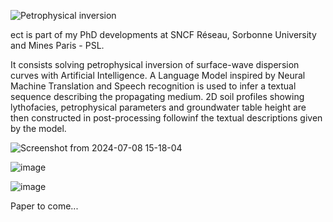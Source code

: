 ![Petrophysical inversion](https://github.com/user-attachments/assets/d0c575db-16d7-493d-ad85-c497c84b45b7)

ect is part of my PhD developments at SNCF Réseau, Sorbonne University and Mines Paris - PSL.

It consists solving petrophysical inversion of surface-wave dispersion curves with Artificial Intelligence.
A Language Model inspired by Neural Machine Translation and Speech recognition is used to infer a textual sequence describing the propagating medium.
2D soil profiles showing lythofacies, petrophysical parameters and groundwater table height are then constructed in post-processing followinf the textual descriptions given by the model.

![Screenshot from 2024-07-08 15-18-04](https://github.com/JoseCunhaTeixeira/Trasnformer_SW_inversion/assets/148117375/074bd457-1acf-40c9-8ae7-ea47b9027de7)

![image](https://github.com/JoseCunhaTeixeira/Trasnformer_SW_inversion/assets/148117375/ba5a8a20-7c00-49be-9095-3487d9df0950)

![image](https://github.com/JoseCunhaTeixeira/Trasnformer_SW_inversion/assets/148117375/93cce05d-8dc7-4667-8e05-5a40477c80fa)

Paper to come...
